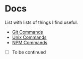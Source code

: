# Docs
List with lists of things I find useful.
- [Git Commands](https://github.com/PopescuAndrei/Docs/blob/master/GitCommands.md)
- [Unix Commands](#unixCommands)
- [NPM Commands](https://github.com/PopescuAndrei/Docs/blob/master/npmCommands.md)
- [ ] To be continued
